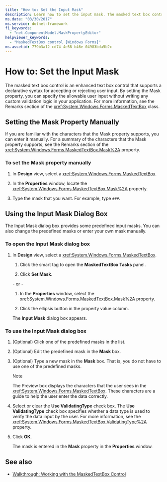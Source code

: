 ```yaml
---
title: "How to: Set the Input Mask"
description: Learn how to set the input mask. The masked text box control is an enhanced text box control that supports a declarative syntax for accepting or rejecting user input.
ms.date: "03/30/2017"
ms.service: dotnet-framework
f1_keywords:
  - "net.ComponentModel.MaskPropertyEditor"
helpviewer_keywords:
  - "MaskedTextBox control [Windows Forms]"
ms.assetid: 779b3a12-cd74-4e58-b46e-04983bda5b2c
---
```

# How to: Set the Input Mask

The masked text box control is an enhanced text box control that supports a declarative syntax for accepting or rejecting user input. By setting the Mask property, you can specify the allowable user input without writing any custom validation logic in your application. For more information, see the Remarks section of the <xref:System.Windows.Forms.MaskedTextBox> class.

## Setting the Mask Property Manually

If you are familiar with the characters that the Mask property supports, you can enter it manually. For a summary of the characters that the Mask property supports, see the Remarks section of the <xref:System.Windows.Forms.MaskedTextBox.Mask%2A> property.

### To set the Mask property manually

1. In **Design** view, select a <xref:System.Windows.Forms.MaskedTextBox>.

2. In the **Properties** window, locate the <xref:System.Windows.Forms.MaskedTextBox.Mask%2A> property.

3. Type the mask that you want. For example, type `###`.

## Using the Input Mask Dialog Box

The Input Mask dialog box provides some predefined input masks. You can also change the predefined masks or enter your own mask manually.

### To open the Input Mask dialog box

1. In **Design** view, select a <xref:System.Windows.Forms.MaskedTextBox>.

    1. Click the smart tag to open the **MaskedTextBox Tasks** panel.

    2. Click **Set Mask**.

     \- or -

    1. In the **Properties** window, select the <xref:System.Windows.Forms.MaskedTextBox.Mask%2A> property.

    2. Click the ellipsis button in the property value column.

     The **Input Mask** dialog box appears.

### To use the Input Mask dialog box

1. (Optional) Click one of the predefined masks in the list.

2. (Optional) Edit the predefined mask in the **Mask** box.

3. (Optional) Type a new mask in the **Mask** box. That is, you do not have to use one of the predefined masks.

    > [!NOTE]
    > The Preview box displays the characters that the user sees in the <xref:System.Windows.Forms.MaskedTextBox>. These characters are a guide to help the user enter the data correctly.

4. Select or clear the **Use ValidatingType** check box. The **Use ValidatingType** check box specifies whether a data type is used to verify the data input by the user. For more information, see the <xref:System.Windows.Forms.MaskedTextBox.ValidatingType%2A> property.

5. Click **OK**.

     The mask is entered in the **Mask** property in the **Properties** window.

## See also

- [Walkthrough: Working with the MaskedTextBox Control](walkthrough-working-with-the-maskedtextbox-control.md)
